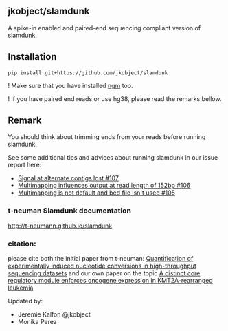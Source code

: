 ## jkobject/slamdunk

A spike-in enabled and paired-end sequencing compliant version of slamdunk.

## Installation

`pip install git+https://github.com/jkobject/slamdunk`

! Make sure that you have installed [ngm](https://github.com/Cibiv/NextGenMap/wiki) too.

! if you have paired end reads or use hg38, please read the remarks bellow.

## Remark

You should think about trimming ends from your reads before running slamdunk.

See some additional tips and advices about running slamdunk in our issue report here:

- [Signal at alternate contigs lost #107](https://github.com/t-neumann/slamdunk/issues/107)
- [Multimapping influences output at read length of 152bp #106](https://github.com/t-neumann/slamdunk/issues/106)
- [Multimapping is not default and bed file isn't used #105](https://github.com/t-neumann/slamdunk/issues/105)


### t-neuman Slamdunk documentation

http://t-neumann.github.io/slamdunk

### citation:

please cite both the initial paper from t-neuman: [Quantification of experimentally induced nucleotide conversions in high-throughput sequencing datasets](https://bmcbioinformatics.biomedcentral.com/articles/10.1186/s12859-019-2849-7) and our own paper on the topic [A distinct core regulatory module enforces oncogene expression in KMT2A-rearranged leukemia](https://www.biorxiv.org/content/10.1101/2021.08.03.454902v1.abstract)

Updated by:
- Jeremie Kalfon @jkobject
- Monika Perez
